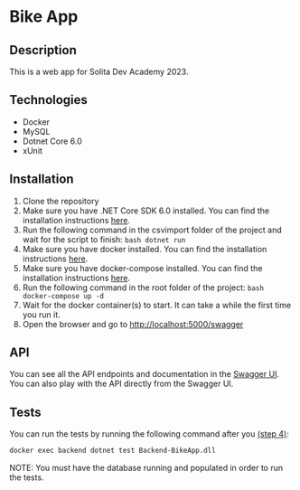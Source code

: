 # Bike App
## Description
This is a web app for Solita Dev Academy 2023.

## Technologies
* Docker
* MySQL
* Dotnet Core 6.0
* xUnit

## Installation
  1. Clone the repository
  2. Make sure you have .NET Core SDK 6.0 installed. You can find the installation instructions [here](https://dotnet.microsoft.com/en-us/download/dotnet/6.0).
  3. Run the following command in the csvimport folder of the project and wait for the script to finish:
    ```bash
    dotnet run
    ```
  4. Make sure you have docker installed. You can find the installation instructions [here](https://docs.docker.com/get-docker/).
  5. Make sure you have docker-compose installed. You can find the installation instructions [here](https://docs.docker.com/compose/install/).
  6. Run the following command in the root folder of the project:
    ```bash
    docker-compose up -d
    ```
  7. Wait for the docker container(s) to start. It can take a while the first time you run it.
  8. Open the browser and go to [http://localhost:5000/swagger](http://localhost:5000/swagger)

## API 
  You can see all the API endpoints and documentation in the [Swagger UI](http://localhost:5000/swagger/index.html). You can also play with the API directly from the Swagger UI.


## Tests
  You can run the tests by running the following command after you  [(step 4)](#installation):
  ```bash
  docker exec backend dotnet test Backend-BikeApp.dll
  ```
  NOTE: You must have the database running and populated in order to run the tests.